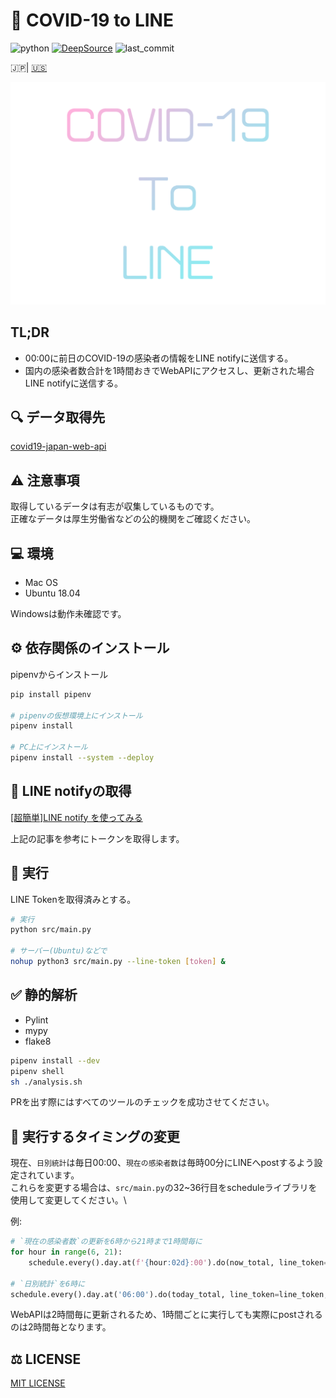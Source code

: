 # 🦠 COVID-19 to LINE

![python](https://img.shields.io/github/pipenv/locked/python-version/yuto51942/COVID-19-notice)
[![DeepSource](https://static.deepsource.io/deepsource-badge-dark-mini.svg)](https://deepsource.io/gh/yuto51942/COVID-19-notice/?ref=repository-badge)
![last_commit](https://img.shields.io/github/last-commit/yuto51942/COVID-19-notice)

🇯🇵| [🇺🇸](doc/README_en.md)

![title](doc/title.png)

## TL;DR

- 00:00に前日のCOVID-19の感染者の情報をLINE notifyに送信する。
- 国内の感染者数合計を1時間おきでWebAPIにアクセスし、更新された場合LINE notifyに送信する。

## 🔍 データ取得先

[covid19-japan-web-api](https://github.com/ryo-ma/covid19-japan-web-api)

## ⚠️ 注意事項

取得しているデータは有志が収集しているものです。\
正確なデータは厚生労働省などの公的機関をご確認ください。

## 💻 環境

- Mac OS
- Ubuntu 18.04

Windowsは動作未確認です。

## ⚙ 依存関係のインストール

pipenvからインストール

```bash
pip install pipenv

# pipenvの仮想環境上にインストール
pipenv install

# PC上にインストール
pipenv install --system --deploy
```

## 🔐 LINE notifyの取得

[\[超簡単\]LINE notify を使ってみる](https://qiita.com/iitenkida7/items/576a8226ba6584864d95)

上記の記事を参考にトークンを取得します。

## 🚀 実行

LINE Tokenを取得済みとする。

```bash
# 実行
python src/main.py

# サーバー(Ubuntu)などで
nohup python3 src/main.py --line-token [token] &
```

## ✅ 静的解析

- Pylint
- mypy
- flake8

```bash
pipenv install --dev
pipenv shell
sh ./analysis.sh
```

PRを出す際にはすべてのツールのチェックを成功させてください。

## 🔁 実行するタイミングの変更

現在、`日別統計`は毎日00:00、`現在の感染者数`は毎時00分にLINEへpostするよう設定されています。\
これらを変更する場合は、`src/main.py`の32~36行目をscheduleライブラリを使用して変更してください。\

例:

```py
# `現在の感染者数`の更新を6時から21時まで1時間毎に
for hour in range(6, 21):
    schedule.every().day.at(f'{hour:02d}:00').do(now_total, line_token=line_token, save_dir=save_dir)

# `日別統計`を6時に
schedule.every().day.at('06:00').do(today_total, line_token=line_token, save_dir=save_dir)
```

WebAPIは2時間毎に更新されるため、1時間ごとに実行しても実際にpostされるのは2時間毎となります。

## ⚖️ LICENSE

[MIT LICENSE](LICENSE)
